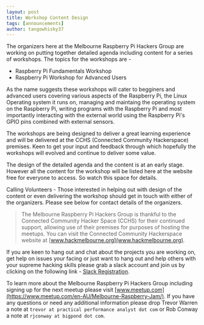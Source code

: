 ```yaml
---
layout: post
title: Workshop Content Design 
tags: [announcements]
author: tangowhisky37
---
```


The organizers here at the Melbourne Raspberry Pi Hackers Group are working on putting together detailed agenda including content for a series of workshops. The topics for the workshops are - 

* Raspberry Pi Fundamentals Workshop
* Raspberry Pi Workshop for Advanced Users

As the name suggests these workshops will cater to begginers and advanced users covering various aspects of the Raspberry Pi, the Linux Operating system it runs on, managing and maintaing the operating system on the Raspberry Pi, writing programs with the Raspberry Pi and most importantly interacting with the external world using the Raspberry Pi's GPIO pins combined with external sensors.

The workshops are being designed to deliver a great learning experience and will be delivered at the CCHS (Connected Community Hackerspace) premises. Keen to get your input and feedback through which hopefully the workshops will evolved and continue to deliver some value.

The design of the detailed agenda and the content is at an early stage. However all the content for the workshop will be listed here at the website free for everyone to access. So watch this space for details. 

Calling Volunteers - Those interested in helping out with design of the content or even delivering the workshop should get in touch with either of the organizers. Please see below for contact details of the organizers. 

> The Melbourne Raspberry Pi Hackers Group is thankful to the Connected Community Hacker Space (CCHS) for their continued support, allowing use of their premises for purposes of hosting the meetups. You can visit the Connected Community Hackerspace website at [www.hackmelbourne.org](www.hackmelbourne.org).

If you are keen to hang out and chat about the projects you are working on, get help on issues your facing or just want to hang out and help others with your supreme hacking skills please grab a slack account and join us by clicking on the following link - [Slack Registration](https://melbrpi.herokuapp.com).

To learn more about the Melbourne Raspberry Pi Hackers Group including signing up for the next meetup please visit [www.meetup.com](https://www.meetup.com/en-AU/Melbourne-Raspberry-Jam/). If you have any questions or need any additional information please drop Trevor Warren a note at `trevor at practical performance analyst dot com` or Rob Conway a note at `rjconway at bigpond dot com`. 


